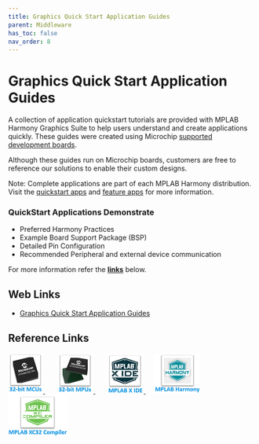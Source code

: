 ```yaml
---
title: Graphics Quick Start Application Guides
parent: Middleware
has_toc: false
nav_order: 8
---
```


# Graphics Quick Start Application Guides

A collection of application quickstart tutorials are provided with MPLAB Harmony Graphics Suite to help users understand and create applications quickly. These guides were created using Microchip <a href="https://github.com/Microchip-MPLAB-Harmony/gfx/wiki/Supported-Development-Boards" target="_blank">supported development boards</a>.

Although these guides run on Microchip boards, customers are free to reference our solutions to enable their custom designs.

Note: Complete applications are part of each MPLAB Harmony distribution. Visit the <a href="https://github.com/Microchip-MPLAB-Harmony/gfx/tree/master/apps" target="_blank">quickstart apps</a> and <a href="https://github.com/Microchip-MPLAB-Harmony/gfx_apps/tree/master/apps" target="_blank">feature apps</a> for more information.

### QuickStart Applications Demonstrate
- Preferred Harmony Practices
- Example Board Support Package (BSP)
- Detailed Pin Configuration
- Recommended Peripheral and external device communication

For more information refer the **[links](#Web-Links)** below.

## <a id="Web-Links"> </a>
## Web Links

- <a href="https://github.com/Microchip-MPLAB-Harmony/gfx/wiki/Application-QuickStart" target="_blank">Graphics Quick Start Application Guides</a>


## Reference Links
[<a href="https://www.microchip.com/design-centers/32-bit" target="_blank"> <img src="../../r_images/32_bit_mcus.png"> </a>]()  &nbsp; &nbsp; &nbsp; [<a href="https://www.microchip.com/design-centers/32-bit-mpus" target="_blank"> <img src="../../r_images/32_bit_mpus.png"> </a>]()  &nbsp; &nbsp; &nbsp; [<a href="https://www.microchip.com/mplab/mplab-x-ide" target="_blank"> <img src="../../r_images/mplab_x_ide.png"> </a>]()  &nbsp; &nbsp; [<a href="https://www.microchip.com/mplab/mplab-harmony" target="_blank"> <img src="../../r_images/mplab_harmony.png"> </a>]() [<a href="https://www.microchip.com/mplab/compilers" target="_blank"> <img src="../../r_images/mplab_compiler.png"> </a>]()  
